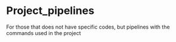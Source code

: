 # Project_pipelines
For those that does not have specific codes, but pipelines with the commands used in the project
